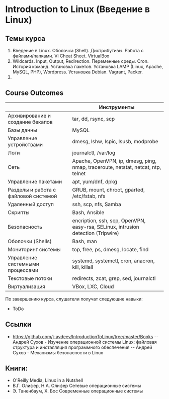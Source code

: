 # Introduction to Linux (Введение в Linux)

## Темы курса
1. Введение в Linux. Оболочка (Shell). Дистрибутивы. Работа с файлами/папками. Vi Cheat Sheet. VirtualBox
2. Wildcards. Input, Output, Redirection. Переменные среды. Cron. История команд. Установка пакетов. Установка LAMP (Linux, Apache, MySQL, PHP), Wordpress. Установка Debian. Vagrant, Packer.
3. 

## Course Outcomes
|                                          |  Инструменты |
| ---------------------------------------- | --- |
| Архивирование и создание бекапов  | tar, dd, rsync, scp |
| Базы данны | MySQL |
| Управление устройствами | dmesg, lshw, lspic, lsusb, modprobe |
| Логи | journalctl, /var/log |
| Сеть | Apache, OpenVPN, ip, dmesg, ping, nmap, traceroute, netstat, netcat, ntp, telnet |
| Управление пакетами | apt, yum/dnf, dpkg |
| Разделы и работа с файловой системой | GRUB, mount, chroot, gparted, /etc/fstab, nfs |
| Удаленный доступ | ssh, scp, nfs, Samba |
| Скрипты | Bash, Ansible |
| Безопасность | encription, ssh, scp, OpenVPN, easy-rsa, SELinux, intrusion detection (Tripwire) |
| Оболочки (Shells) | Bash, man |
| Мониторинг системы | top, free, ps, dmesg, locate, find |
| Управление системными процессами | systemd, systemctl, cron, anacron, kill, killall |
| Текстовые потоки | redirects, zcat, grep, sed, journalctl |
| Виртуализация | VBox, LXC, Cloud |

По завершению курса, слушатели получат следующие навыки:
- ToDo

## Ссылки
- https://github.com/j-avdeev/IntroductionToLinux/tree/master/Books
-- Андрей Сухов - Изучение операционной системы Linux: файловая структура и инсталляция программного обеспечения
-- Андрей Сухов - Механизмы безопасности в Linux


## Книги:
* O'Reilly Media, Linux in a Nutshell
* В.Г. Олифер, Н.А. Олифер Сетевые операционные системы
* Э. Таненбаум, Х. Бос Современные операционные системы

